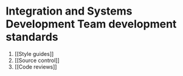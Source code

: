 # Integration and Systems Development Team development standards

1. [[Style guides]]
2. [[Source control]]
3. [[Code reviews]]
